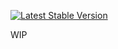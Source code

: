 [![Latest Stable Version](https://poser.pugx.org/arrilot/bitrix-systemcheck/v/stable.svg)](https://packagist.org/packages/arrilot/bitrix-systemcheck/)

WIP